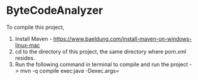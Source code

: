 # ByteCodeAnalyzer

To compile this project, 
  1. Install Maven - https://www.baeldung.com/install-maven-on-windows-linux-mac
  2. cd to the directory of this project, the same directory where pom.xml resides.
  3. Run the following command in terminal to compile and run the project - 
    > mvn -q compile exec:java -Dexec.args=<class file path>
